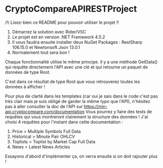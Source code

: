 # CryptoCompareAPIRESTProject

/!\ Lisez-bien ce README pour pouvoir utiliser le projet !!

1. Démarrez la solution avec Rider/VSC
2. Le projet est en version .NET Framework 4.5.2
3. Il vous faudra ensuite installer deux NuGet Packages : RestSharp 106.15.0 et Newtonsoft.Json 13.0.1
4. Normalement tout sera bon !

Chaque fonctionnalité utilise le même principe. Il y a une méthode GetData() qui requête directement l'API avec une clé et qui retourne un paquet de données de type Root.

C'est dans ce résultat de type Root que vous retrouverez toutes les données à afficher !

Pour plus de clarté dans les templates (car oui je sais dans le code c'est pas très clair mais je suis obligé de garder la même typo que l'API), n'hésitez pas à aller consulter la doc de l'API sur https://min-api.cryptocompare.com/documentation
Vous pourrez y faire des tests de requêtes qui vous montreront clairement la structure des données !
J'ai choisi 4 requêtes pour l'instant dans cette documentation :
1. Price > Multiple Symbols Full Data
2. Historical > Minute Pair OHLCV
3. Toplists > Toplist by Market Cap Full Data
4. News > Latest News Articles

Essayons d'abord d'implémenter ça, on verra ensuite si on doit rajouter plus !
